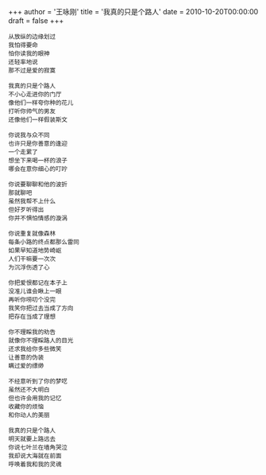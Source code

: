 +++
author = '王咏刚'
title = '我真的只是个路人'
date = 2010-10-20T00:00:00
draft = false
+++

<div class="poem">

```
从放纵的边缘划过
我怕得要命
怕你读我的眼神
还轻率地说
那不过是爱的寂寞

我真的只是个路人
不小心走进你的门厅
像他们一样夸你种的花儿
打听你帅气的男友
还像他们一样假装斯文

你说我与众不同
也许只是你善意的逢迎
一个走累了
想坐下来喝一杯的浪子
哪会在意你细心的叮咛

你说要聊聊和他的波折
那就聊吧
虽然我帮不上什么
但好歹听得出
你并不惧怕情感的漩涡

你说重复就像森林
每条小路的终点都那么雷同
如果早知道地势崎岖
人们干嘛要一次次
为沉浮伤透了心

你把爱恨都记在本子上
没准儿谁会瞅上一眼
再听你唠叨个没完
我笑你把过去当成了方向
把存在当成了理想

你不理睬我的劝告
就像你不理睬路人的目光
还求我给你多些微笑
让善意的伪装
瞒过爱的缥缈

不经意听到了你的梦呓
虽然还不大明白
但也许会用我的记忆
收藏你的烦恼
和你动人的美丽

我真的只是个路人
明天就要上路远去
你说七叶兰在墙角哭泣
我却说大海就在前面
呼唤着我和我的灵魂
```

</div>
